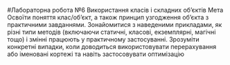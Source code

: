 #Лабораторна робота №6
Використання класів і складних об’єктів Мета Освоїти поняття клас/об’єкт, а також принцип узгодження об’єкта з практичними завданнями. 
Зонайомитися з наведеними прикладами, як різні типи методів (включаючи статичні, класові, екземплярні, магічні тощо) і змінні працюють у практичному 
застосуванні. 
Зрозуміти конкретні випадки, коли доводиться використовувати перерахування або іменовані кортежі та навіть застосовувати оптимізацію 

